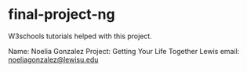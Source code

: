 # final-project-ng

W3schools tutorials helped with this project.

Name: Noelia Gonzalez
Project: Getting Your Life Together
Lewis email: noeliagonzalez@lewisu.edu
